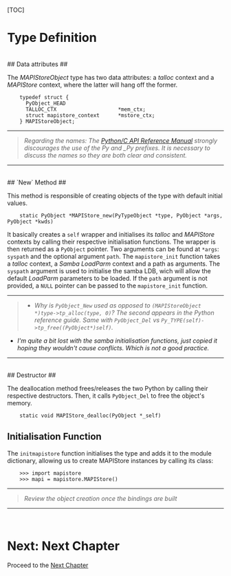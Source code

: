 [TOC]

# Type Definition #

<br/>
## Data attributes ##

The *MAPIStoreObject* type has two data attributes: a *talloc* context and a *MAPIStore* context, where the latter will hang off the former.

        typedef struct {
          PyObject_HEAD
          TALLOC_CTX                    *mem_ctx;
          struct mapistore_context      *mstore_ctx;
        } MAPIStoreObject;

- - -

> *Regarding the names: The [Python/C API Reference Manual][apiref] strongly discourages the use of the *Py* and *_Py* prefixes. It is necessary to discuss the names so they are both clear and consistent.*

[apiref]: https://docs.python.org/3/c-api/index.html

- - -

<br/>
## `New` Method ##

This method is responsible of creating objects of the type with default initial values. 

        static PyObject *MAPIStore_new(PyTypeObject *type, PyObject *args, PyObject *kwds)

It basically creates a `self` wrapper and initialises its *talloc* and *MAPIStore* contexts by calling their respective initialisation functions. The wrapper is then returned as a `PyObject` pointer. Two arguments can be found at `*args`: `syspath` and the optional argument `path`.
The `mapistore_init` function takes a *talloc* context, a *Samba* *LoadParm* context and a path as arguments. The `syspath` argument is used to initialise the samba LDB, wich will allow the default *LoadParm* parameters to be loaded. If the `path` argument is not provided, a `NULL` pointer can be passed to the `mapistore_init` function.

- - -

> - *Why is `PyObject_New` used as opposed to `(MAPIStoreObject *)type->tp_alloc(type, 0)`? The second appears in the Python reference guide. Same with `PyObject_Del` vs `Py_TYPE(self)->tp_free((PyObject*)self)`.*
- *I'm quite a bit lost with the samba initialisation functions, just copied it hoping they wouldn't cause conflicts. Which is not a good practice.*

- - -

<br/>
## Destructor ##

The deallocation method frees/releases the two Python by calling their respective destructors. Then, it calls `PyObject_Del` to free the object's memory.

        static void MAPIStore_dealloc(PyObject *_self)

## Initialisation Function ##

The `initmapistore` function initialises the type and adds it to the module dictionary, allowing us to create MAPIStore instances by calling its class:

        >>> import mapistore
        >>> mapi = mapistore.MAPIStore()

- - -

> *Review the object creation once the bindings are built*

- - -
<br/>

# Next: Next Chapter #

Proceed to the [Next Chapter](next.html)
